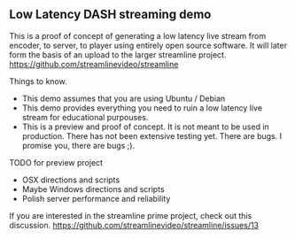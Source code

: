 ## Low Latency DASH streaming demo

This is a proof of concept of generating a low latency live stream from encoder, to server, to player using entirely open source software. It will later form the basis of an upload to the larger streamline project. https://github.com/streamlinevideo/streamline

Things to know. 

- This demo assumes that you are using Ubuntu / Debian
- This demo provides everything you need to ruin a low latency live stream for educational purpouses.
- This is a preview and proof of concept. It is not meant to be used in production. There has not been extensive testing yet. There are bugs. I promise you, there are bugs ;). 

TODO for preview project

- OSX directions and scripts
- Maybe Windows directions and scripts
- Polish server performance and reliability

If you are interested in the streamline prime project, check out this discussion. https://github.com/streamlinevideo/streamline/issues/13
